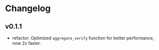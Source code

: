 # Changelog
## v0.1.1
- refactor: Optimized `aggregate_verify` function for better performance, now 2x faster.
